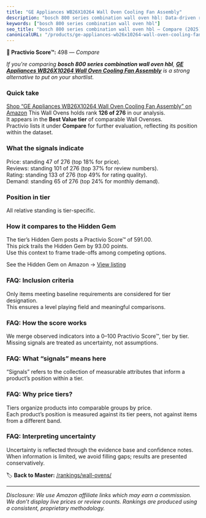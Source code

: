 ```yaml
---
title: "GE Appliances WB26X10264 Wall Oven Cooling Fan Assembly"
description: "bosch 800 series combination wall oven hbl: Data-driven ranking using the Practivio Score™. Positioned by quality, value, demand, findability, momentum."
keywords: ["bosch 800 series combination wall oven hbl"]
seo_title: "bosch 800 series combination wall oven hbl — Compare (2025)"
canonicalURL: "/products/ge-appliances-wb26x10264-wall-oven-cooling-fan-assembly-B01AIQFVHW/"
---
```


**🛒 Practivio Score™:** 498 — _Compare_


*If you're comparing **bosch 800 series combination wall oven hbl**, **[GE Appliances WB26X10264 Wall Oven Cooling Fan Assembly](https://www.amazon.com/dp/B01AIQFVHW?tag=practivio-20)** is a strong alternative to put on your shortlist.*
### Quick take
[Shop “GE Appliances WB26X10264 Wall Oven Cooling Fan Assembly” on Amazon](https://www.amazon.com/dp/B01AIQFVHW?tag=practivio-20)
This Wall Ovens holds rank **126 of 276** in our analysis.  
It appears in the **Best Value tier** of comparable Wall Ovenses.  
Practivio lists it under **Compare** for further evaluation, reflecting its position within the dataset.

### What the signals indicate
Price: standing 47 of 276 (top 18% for price).  
Reviews: standing 101 of 276 (top 37% for review numbers).  
Rating: standing 133 of 276 (top 49% for rating quality).  
Demand: standing 65 of 276 (top 24% for monthly demand).

### Position in tier
All relative standing is tier-specific.

### How it compares to the Hidden Gem
The tier’s Hidden Gem posts a Practivio Score™ of 591.00.  
This pick trails the Hidden Gem by 93.00 points.  
Use this context to frame trade-offs among competing options.  

See the Hidden Gem on Amazon → [View listing](https://www.amazon.com/dp/B0D1CXL52G?tag=practivio-20)

### FAQ: Inclusion criteria
Only items meeting baseline requirements are considered for tier designation.  
This ensures a level playing field and meaningful comparisons.

### FAQ: How the score works
We merge observed indicators into a 0–100 Practivio Score™, tier by tier.  
Missing signals are treated as uncertainty, not assumptions.

### FAQ: What “signals” means here
“Signals” refers to the collection of measurable attributes that inform a product’s position within a tier.

### FAQ: Why price tiers?
Tiers organize products into comparable groups by price.  
Each product’s position is measured against its tier peers, not against items from a different band.

### FAQ: Interpreting uncertainty
Uncertainty is reflected through the evidence base and confidence notes.  
When information is limited, we avoid filling gaps; results are presented conservatively.

<!-- Missing template for Compare/CompareWithinPriceClass -->


🏷️ **Back to Master:** [/rankings/wall-ovens/](/rankings/wall-ovens/)

---
_Disclosure: We use Amazon affiliate links which may earn a commission. We don’t display live prices or review counts. Rankings are produced using a consistent, proprietary methodology._
